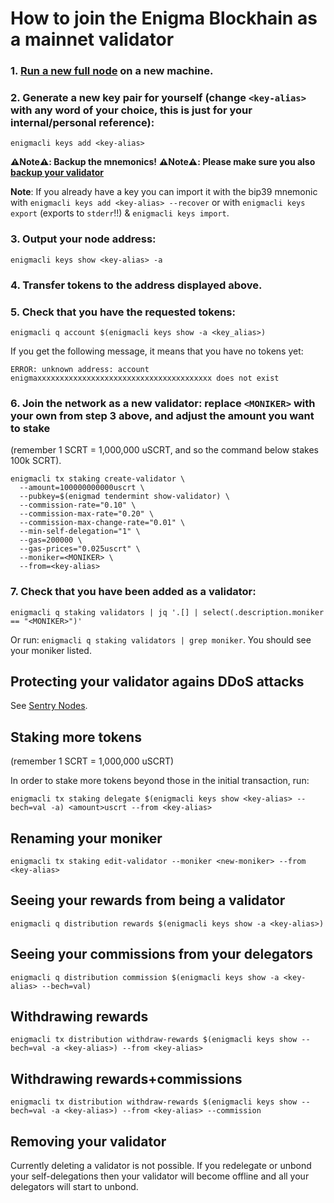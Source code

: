 # How to join the Enigma Blockhain as a mainnet validator

### 1. [Run a new full node](/docs/validators-and-full-nodes/run-full-node-mainnet.md) on a new machine.

### 2. Generate a new key pair for yourself (change `<key-alias>` with any word of your choice, this is just for your internal/personal reference):

```shell
enigmacli keys add <key-alias>
```

**:warning:Note:warning:: Backup the mnemonics!**
**:warning:Note:warning:: Please make sure you also [backup your validator](/docs/validators-and-full-nodes/backup-a-validator.md)**

**Note**: If you already have a key you can import it with the bip39 mnemonic with `enigmacli keys add <key-alias> --recover` or with `enigmacli keys export` (exports to `stderr`!!) & `enigmacli keys import`.

### 3. Output your node address:

```shell
enigmacli keys show <key-alias> -a
```

### 4. Transfer tokens to the address displayed above.

### 5. Check that you have the requested tokens:

```shell
enigmacli q account $(enigmacli keys show -a <key_alias>)
```

If you get the following message, it means that you have no tokens yet:

```shell
ERROR: unknown address: account enigmaxxxxxxxxxxxxxxxxxxxxxxxxxxxxxxxxxxxxxxx does not exist
```

### 6. Join the network as a new validator: replace `<MONIKER>` with your own from step 3 above, and adjust the amount you want to stake

(remember 1 SCRT = 1,000,000 uSCRT, and so the command below stakes 100k SCRT).

```shell
enigmacli tx staking create-validator \
  --amount=100000000000uscrt \
  --pubkey=$(enigmad tendermint show-validator) \
  --commission-rate="0.10" \
  --commission-max-rate="0.20" \
  --commission-max-change-rate="0.01" \
  --min-self-delegation="1" \
  --gas=200000 \
  --gas-prices="0.025uscrt" \
  --moniker=<MONIKER> \
  --from=<key-alias>
```

### 7. Check that you have been added as a validator:

```shell
enigmacli q staking validators | jq '.[] | select(.description.moniker == "<MONIKER>")'
```

Or run: `enigmacli q staking validators | grep moniker`. You should see your moniker listed.

## Protecting your validator agains DDoS attacks

See [Sentry Nodes](/docs/validators-and-full-nodes/sentry-nodes.md).

## Staking more tokens

(remember 1 SCRT = 1,000,000 uSCRT)

In order to stake more tokens beyond those in the initial transaction, run:

```shell
enigmacli tx staking delegate $(enigmacli keys show <key-alias> --bech=val -a) <amount>uscrt --from <key-alias>
```

## Renaming your moniker

```shell
enigmacli tx staking edit-validator --moniker <new-moniker> --from <key-alias>
```

## Seeing your rewards from being a validator

```shell
enigmacli q distribution rewards $(enigmacli keys show -a <key-alias>)
```

## Seeing your commissions from your delegators

```shell
enigmacli q distribution commission $(enigmacli keys show -a <key-alias> --bech=val)
```

## Withdrawing rewards

```shell
enigmacli tx distribution withdraw-rewards $(enigmacli keys show --bech=val -a <key-alias>) --from <key-alias>
```

## Withdrawing rewards+commissions

```shell
enigmacli tx distribution withdraw-rewards $(enigmacli keys show --bech=val -a <key-alias>) --from <key-alias> --commission
```

## Removing your validator

Currently deleting a validator is not possible. If you redelegate or unbond your self-delegations then your validator will become offline and all your delegators will start to unbond.
